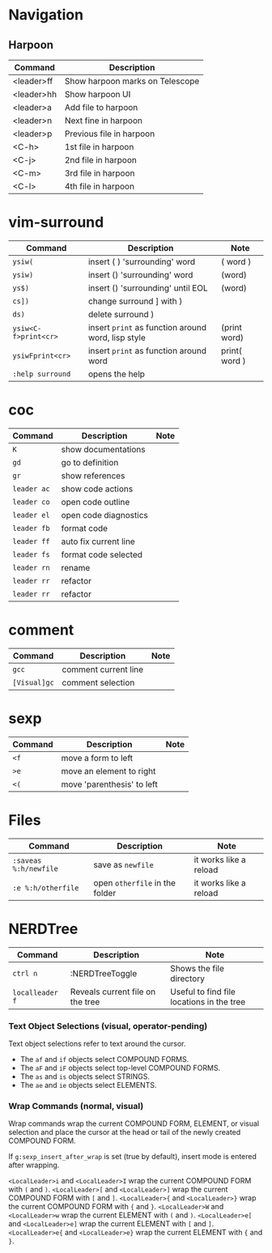 # Navigation

## Harpoon

| Command     | Description                     |
| ----------- | ------------------------------- |
| \<leader>ff | Show harpoon marks on Telescope |
| \<leader>hh | Show harpoon UI                 |
| \<leader>a | Add file to harpoon             |
| \<leader>n | Next fine in harpoon            |
| \<leader>p | Previous file in harpoon        |
| \<C-h>      | 1st file in harpoon             |
| \<C-j>      | 2nd file in harpoon             |
| \<C-m>      | 3rd file in harpoon             |
| \<C-l>      | 4th file in harpoon             | 


# vim-surround

| Command                 | Description                                        | Note                    |
| ----------------------- | ---------------------------------------            | ----------------------- |
| `ysiw(`                 | insert (	) 'surrounding' word                     | ( word )                |
| `ysiw)`                 | insert () 'surrounding' word                       | (word)                  |
| `ys$)`                  | insert () 'surrounding' until EOL                  | (word)                  |
| `cs])`                  | change surround ] with )                           |                         |
| `ds)`                   | delete surround )                                  |                         |
| `ysiw<C-f>print<cr>`    | insert `print` as function around word, lisp style | (print word)            |
| `ysiwFprint<cr>`        | insert `print` as function around word             | print( word )           |
| `:help surround`        | opens the help                                     |                         |

# coc

| Command     | Description           | Note                    |
| ------------| ----------------------| ----------------------- |
| `K`         | show documentations   |                         |
| `gd`        | go to definition      |                         |
| `gr`        | show references       |                         |
| `leader ac` | show code actions     |                         |
| `leader co` | open code outline     |                         |
| `leader el` | open code diagnostics |                         |
| `leader fb` | format code           |                         |
| `leader ff` | auto fix current line |                         |
| `leader fs` | format code selected  |                         |
| `leader rn` | rename                |                         |
| `leader rr` | refactor              |                         |
| `leader rr` | refactor              |                         |

# comment

| Command      | Description          | Note                    |
| -------------| ---------------------| ----------------------- |
| `gcc`        | comment current line |                         |
| `[Visual]gc` | comment selection    |                         |

# sexp

| Command | Description                | Note  |
| --------|----------------------------|-------|
| `<f`    | move a form to left        |       |
| `>e`    | move an element to right   |       |
| `<(`    | move 'parenthesis' to left |       |

# Files

| Command               | Description                    | Note                    |
| ----------------------| -------------------------------| ----------------------- |
| `:saveas %:h/newfile` | save as `newfile`              | it works like a reload  |
| `:e %:h/otherfile`    | open `otherfile` in the folder | it works like a reload  |

# NERDTree

| Command         | Description                      | Note                                       |
| ----------------|----------------------------------|--------------------------------------------|
| `ctrl n`        | :NERDTreeToggle                  | Shows the file directory                   |
| `localleader f` | Reveals current file on the tree | Useful to find file locations in the tree  |

### Text Object Selections (visual, operator-pending)
Text object selections refer to text around the cursor.

- The `af` and `if` objects select COMPOUND FORMS.
- The `aF` and `iF` objects select top-level COMPOUND FORMS.
- The `as` and `is` objects select STRINGS.
- The `ae` and `ie` objects select ELEMENTS.

### Wrap Commands (normal, visual)
Wrap commands wrap the current COMPOUND FORM, ELEMENT, or visual selection and place the cursor at the head or tail of the newly created COMPOUND FORM.

If `g:sexp_insert_after_wrap` is set (true by default), insert mode is entered after wrapping.

`<LocalLeader>i` and `<LocalLeader>I` wrap the current COMPOUND FORM with `(` and `)`.
`<LocalLeader>[` and `<LocalLeader>]` wrap the current COMPOUND FORM with `[` and `]`.
`<LocalLeader>{` and `<LocalLeader>}` wrap the current COMPOUND FORM with `{` and `}`.
`<LocalLeader>W` and `<LocalLeader>w` wrap the current ELEMENT with `(` and `)`.
`<LocalLeader>e[` and `<LocalLeader>e]` wrap the current ELEMENT with `[` and `]`.
`<LocalLeader>e{` and `<LocalLeader>e}` wrap the current ELEMENT with `{` and `}`.
